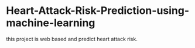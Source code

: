 # Heart-Attack-Risk-Prediction-using-machine-learning
this project is web based and predict heart attack risk.
